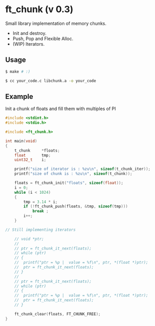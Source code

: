 # ft_chunk (v 0.3)

Small library implementation of memory chunks.

- Init and destroy.
- Push, Pop and Flexible Alloc.
- (WIP) Iterators.

## Usage
```bash
$ make # :)

$ cc your_code.c libchunk.a -o your_code
```

## Example
Init a chunk of floats and fill them with multiples of PI

```c
#include <stdint.h>
#include <stdio.h>

#include <ft_chunk.h>

int	main(void)
{
	t_chunk		*floats;
	float		tmp;
	uint32_t	i;

	printf("size of iterator is : %zu\n", sizeof(t_chunk_iter));
	printf("size of chunk is : %zu\n", sizeof(t_chunk));

	floats = ft_chunk_init("floats", sizeof(float));
	i = 0;
	while (i < 1024)
	{
		tmp = 3.14 * i;
		if (!ft_chunk_push(floats, &tmp, sizeof(tmp)))
			break ;
		i++;
	}

// Still implementing iterators

	// void	*ptr;
	//
	// ptr = ft_chunk_it_next(floats);
	// while (ptr)
	// {
	// 	printf("ptr = %p |  value = %f\n", ptr, *(float *)ptr);
	// 	ptr = ft_chunk_it_next(floats);
	// }
	//
	// ptr = ft_chunk_it_next(floats);
	// while (ptr)
	// {
	// 	printf("ptr = %p |  value = %f\n", ptr, *(float *)ptr);
	// 	ptr = ft_chunk_it_next(floats);
	// }

	ft_chunk_clear(floats, FT_CHUNK_FREE);
}
```
